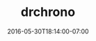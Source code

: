 ---
title: "drchrono"
description: "- web app design for an industry-leading EHR app\n- front-end web development using Django, jQuery and Bootstrap\n- iOS design\n- marketing design\n- trade show displays"
date: "2016-05-30T18:14:00-07:00"
gallery: 
  - 
    url: "/assets/images/onpatient-2.jpg"
    caption: " "
  - 
    url: "/assets/images/onpatient-app.jpg"
    caption: " "
  - 
    url: "/assets/images/onpatient-imac-1.jpg"
    caption: " "
  - 
    url: "/assets/images/onpatient-iphone-1.jpg"
    caption: " "
tags: "development,app,print,medical,startup"
---